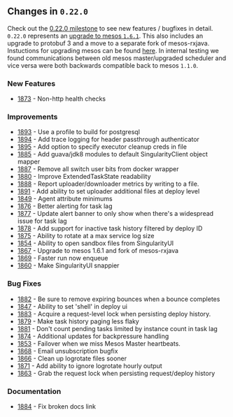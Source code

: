 ## Changes in `0.22.0`

Check out the [0.22.0 milestone](https://github.com/HubSpot/Singularity/milestone/39?closed=1) to see new features / bugfixes in detail. `0.22.0` represents an [upgrade to mesos `1.6.1`](https://github.com/HubSpot/Singularity/pull/1867). This also includes an upgrade to protobuf 3 and a move to a separate fork of mesos-rxjava. Instuctions for upgrading mesos can be found [here](http://mesos.apache.org/documentation/latest/upgrades/). In internal testing we found communications between old mesos master/upgraded scheduler and vice versa were both backwards compatible back to mesos `1.1.0`.

### New Features

- [1873](https://github.com/HubSpot/Singularity/pull/1873) - Non-http health checks

### Improvements

- [1893](https://github.com/HubSpot/Singularity/pull/1893) - Use a profile to build for postgresql
- [1894](https://github.com/HubSpot/Singularity/pull/1894) - Add trace logging for header passthrough authenticator
- [1895](https://github.com/HubSpot/Singularity/pull/1895) - Add option to specify executor cleanup creds in file
- [1885](https://github.com/HubSpot/Singularity/pull/1885) - Add guava/jdk8 modules to default SingularityClient object mapper
- [1887](https://github.com/HubSpot/Singularity/pull/1887) - Remove all switch user bits from docker wrapper
- [1880](https://github.com/HubSpot/Singularity/pull/1880) - Improve ExtendedTaskState readability
- [1888](https://github.com/HubSpot/Singularity/pull/1888) - Report uploader/downloader metrics by writing to a file.
- [1891](https://github.com/HubSpot/Singularity/pull/1891) - Add ability to set uploader additional files at deploy level
- [1849](https://github.com/HubSpot/Singularity/pull/1849) - Agent attribute minimums
- [1876](https://github.com/HubSpot/Singularity/pull/1876) - Better alerting for task lag
- [1877](https://github.com/HubSpot/Singularity/pull/1877) - Update alert banner to only show when there's a widespread issue for task lag
- [1878](https://github.com/HubSpot/Singularity/pull/1878) - Add support for inactive task history filtered by deploy ID
- [1875](https://github.com/HubSpot/Singularity/pull/1875) - Ability to rotate at a max service log size
- [1854](https://github.com/HubSpot/Singularity/pull/1854) - Ability to open sandbox files from SingularityUI
- [1867](https://github.com/HubSpot/Singularity/pull/1867) - Upgrade to mesos 1.6.1 and fork of mesos-rxjava
- [1869](https://github.com/HubSpot/Singularity/pull/1869) - Faster run now enqueue
- [1860](https://github.com/HubSpot/Singularity/pull/1860) - Make SingularityUI snappier

### Bug Fixes

- [1882](https://github.com/HubSpot/Singularity/pull/1882) - Be sure to remove expiring bounces when a bounce completes
- [1847](https://github.com/HubSpot/Singularity/pull/1847) - Ability to set 'shell' in deploy ui
- [1883](https://github.com/HubSpot/Singularity/pull/1883) - Acquire a request-level lock when persisting deploy history.
- [1879](https://github.com/HubSpot/Singularity/pull/1879) - Make task history paging less flaky
- [1881](https://github.com/HubSpot/Singularity/pull/1881) - Don't count pending tasks limited by instance count in task lag 
- [1874](https://github.com/HubSpot/Singularity/pull/1874) - Additional updates for backpressure handling
- [1853](https://github.com/HubSpot/Singularity/pull/1853) - Failover when we miss Mesos Master heartbeats.
- [1868](https://github.com/HubSpot/Singularity/pull/1868) - Email unsubscription bugfix
- [1866](https://github.com/HubSpot/Singularity/pull/1866) - Clean up logrotate files sooner
- [1871](https://github.com/HubSpot/Singularity/pull/1871) - Add ability to ignore logrotate hourly output
- [1863](https://github.com/HubSpot/Singularity/pull/1863) - Grab the request lock when persisting request/deploy history

### Documentation

- [1884](https://github.com/HubSpot/Singularity/pull/1884) - Fix broken docs link
